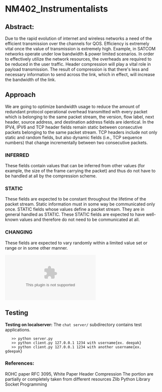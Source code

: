 # NM402_Instrumentalists

## Abstract:
  Due to the rapid evolution of internet and wireless networks a need of the efficient 
    transmission over the channels for QOS. Efficiency is extremely vital once the value
    of transmission is extremely high. Example, in SATCOM networks operate under low bandwidth 
    & power limited scenarios. In order to effectively utilize the network resources,
    the overheads are required to be reduced in the user traffic. Header compression will 
    play a vital role in payload transmission. The result of compression is that there's 
    less and necessary information to send across the link, which in effect, will increase
    the bandwidth of the link.


## Approach 
 We are going to optimize bandwidth usage to reduce the amount of redundant protocol operational
    overhead transmitted with every packet which is belonging to the same packet stream, the version, 
    flow label, next header, source address, and destination address fields are identical. In the IPV4,
    IPV6 and TCP header fields remain static between consecutive packets belonging to the same packet stream. 
    TCP headers include not only static and random fields, but also dynamic fields (i.e., TCP sequence numbers)
    that change incrementally between two consecutive packets.
 
 ### INFERRED

   These fields contain values that can be inferred from other
    values (for example, the size of the frame carrying the packet)
    and thus do not have to be handled at all by the compression
    scheme.
   
 ### STATIC
  
  These fields are expected to be constant throughout the
    lifetime of the packet stream. Static information must in some
    way be communicated only once. STATIC fields whose values define a
    packet stream. They are in general handled as STATIC.
    These STATIC fields are expected to have well-known values and
    therefore do not need to be communicated at all.
 
 ### CHANGING
  
  These fields are expected to vary randomly within a limited
    value set or range or in some other manner.
      
![Approach](./approach.docx)


## Testing 

**Testing on localserver:**
The `chat server/` subdirectory contains test applications.

       >> python server.py
       >> python client.py 127.0.0.1 1234 with username{ex. deepak}
       >> python client.py 127.0.0.1 1234 with another username{ex. gdeepak}

### References:
   
   ROHC paper RFC 3095,
   White Paper Header Compression The portion are partially or completely taken from different resources
   Zlib Python Library
   Socket Programming
